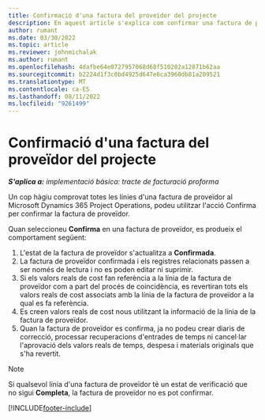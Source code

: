 ```yaml
---
title: Confirmació d'una factura del proveïdor del projecte
description: En aquest article s'explica com confirmar una factura de proveïdor del projecte al Microsoft Dynamics 365 Project Operations i l'impacte financer de confirmar una factura de proveïdor del projecte.
author: rumant
ms.date: 03/30/2022
ms.topic: article
ms.reviewer: johnmichalak
ms.author: rumant
ms.openlocfilehash: 4dafbe64e0727957068d68f510202a12871b62aa
ms.sourcegitcommit: b2224d1f3c0bd4925d647e6ca3960db81a209521
ms.translationtype: MT
ms.contentlocale: ca-ES
ms.lasthandoff: 08/11/2022
ms.locfileid: "9261499"
---
```

# <a name="confirm-a-project-vendor-invoice"></a>Confirmació d'una factura del proveïdor del projecte

_**S'aplica a:** implementació bàsica: tracte de facturació proforma_

Un cop hàgiu comprovat totes les línies d'una factura de proveïdor al Microsoft Dynamics 365 Project Operations, podeu utilitzar l'acció Confirma per confirmar la factura de proveïdor.

Quan seleccioneu **Confirma** en una factura de proveïdor, es produeix el comportament següent:

1. L'estat de la factura de proveïdor s'actualitza a **Confirmada**.
2. La factura de proveïdor confirmada i els registres relacionats passen a ser només de lectura i no es poden editar ni suprimir.
3. Si els valors reals de cost fan referència a la línia de la factura de proveïdor com a part del procés de coincidència, es revertiran tots els valors reals de cost associats amb la línia de la factura de proveïdor a la qual es fa referència.
4. Es creen valors reals de cost nous utilitzant la informació de la línia de la factura de proveïdor.
5. Quan la factura de proveïdor es confirma, ja no podeu crear diaris de correcció, processar recuperacions d'entrades de temps ni cancel·lar l'aprovació dels valors reals de temps, despesa i materials originals que s'ha revertit.

> [!NOTE]
> Si qualsevol línia d'una factura de proveïdor té un estat de verificació que no sigui **Completa**, la factura de proveïdor no es pot confirmar.

[!INCLUDE[footer-include](../../includes/footer-banner.md)]
